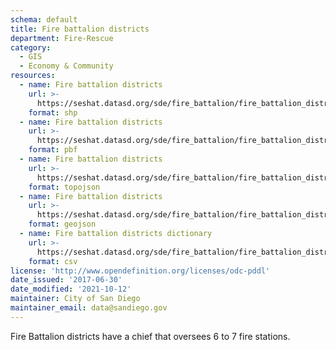 ```yaml
---
schema: default
title: Fire battalion districts
department: Fire-Rescue
category:
  - GIS
  - Economy & Community
resources:
  - name: Fire battalion districts
    url: >-
      https://seshat.datasd.org/sde/fire_battalion/fire_battalion_districts_datasd.zip
    format: shp
  - name: Fire battalion districts
    url: >-
      https://seshat.datasd.org/sde/fire_battalion/fire_battalion_districts_datasd.pbf
    format: pbf
  - name: Fire battalion districts
    url: >-
      https://seshat.datasd.org/sde/fire_battalion/fire_battalion_districts_datasd.topojson
    format: topojson
  - name: Fire battalion districts
    url: >-
      https://seshat.datasd.org/sde/fire_battalion/fire_battalion_districts_datasd.geojson
    format: geojson
  - name: Fire battalion districts dictionary
    url: >-
      https://seshat.datasd.org/sde/fire_battalion/fire_battalion_districts_dictionary_datasd.csv
    format: csv
license: 'http://www.opendefinition.org/licenses/odc-pddl'
date_issued: '2017-06-30'
date_modified: '2021-10-12'
maintainer: City of San Diego
maintainer_email: data@sandiego.gov
---
```

Fire Battalion districts have a chief that oversees 6 to 7 fire stations.
<!--more-->
